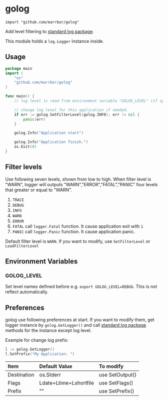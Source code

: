 # golog

`import "github.com/marrbor/golog"`

Add level filtering to [standard log package](https://golang.org/pkg/log/).

This module holds a `log.Logger` instance inside.

## Usage

```go
package main
import (
    "os"
    "github.com/marrbor/golog"
)

func main() {
    // log level is read from environment variable "GOLOG_LEVEL" (if specified) when golog module initialized.

	// change log level for this application if needed.
	if err := golog.SetFilterLevel(golog.INFO); err != nil {
		panic(err)
	}

    golog.Info("Application start")

    golog.Info("Application finish.")
    os.Exit(0)
}
```
## Filter levels

Use following seven levels, shown from low to high. When filter level is "WARN", logger will outputs "WARN","ERROR","FATAL","PANIC" four levels that greater or equal to "WARN".

1. `TRACE`
1. `DEBUG`
1. `INFO`
1. `WARN`
1. `ERROR`
1. `FATAL` call `logger.Fatal` function. It cause application exit with `1`
1. `PANIC` call `logger.Panic` function. It cause application panic.

Default filter level is `WARN`. If you want to modify, use `SetFilterLevel` or `LoadFilterLevel`

## Environment Variables

### GOLOG_LEVEL
Set level names defined before e.g. `export GOLOG_LEVEL=DEBUG`. This is not reflect automatically.

## Preferences

golog use following preferences at start. If you want to modify them, get logger instance by `golog.GetLogger()` and call [standard log package](https://golang.org/pkg/log/) methods for the instance except log level.

Example for change log prefix:

```go
l := golog.GetLogger()
l.SetPrefix("My Application: ")
```

|Item|Default Value|To modify|
|:---|:---|:---|
|Destination|os.Stderr|use SetOutput()|
|Flags|Ldate+Ltime+Lshortfile|use SetFlags()|
|Prefix|""|use SetPrefix()|
